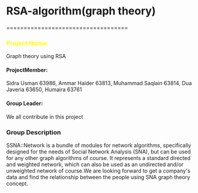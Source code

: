 # RSA-algorithm(graph theory)
===================================
<!DOCTYPE html>
<html>
<head>


<body>

<h3 style="color:#FFFF00;">Project Name: </h3> <p>Graph theory using RSA</p>
<h4>ProjectMember:</h4> <p> Sidra Usman 63986, Ammar Haider 63813, Muhammad Saqlain 63814, Dua Javeria 63650, Humaira 63761</p>
<h4>Group Leader:</h4> <p> We all contribute in this project  </p>
<h3> Group Description </h3>
<p> SSNA::Network is a bundle of modules for network algorithms, specifically designed for the needs of Social Network Analysis (SNA), but can be used for any other graph algorithms of course. It represents a standard directed and weighted network, which can also be used as an undirected and/or unweighted network of course.We are looking forward to get a company's data and find the relationship between the people using SNA graph theory concept.</p>
</body>
</html>
